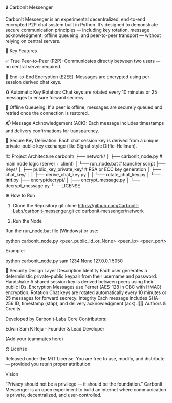 🔒 CarbonIt Messenger

CarbonIt Messenger is an experimental decentralized, end-to-end encrypted P2P chat system built in Python.
It’s designed to demonstrate secure communication principles — including key rotation, message acknowledgment, offline queueing, and peer-to-peer transport — without relying on central servers.

🧠 Key Features

✅ True Peer-to-Peer (P2P):
Communicates directly between two users — no central server required.

🔑 End-to-End Encryption (E2EE):
Messages are encrypted using per-session derived chat keys.

♻️ Automatic Key Rotation:
Chat keys are rotated every 10 minutes or 25 messages to ensure forward secrecy.

📡 Offline Queueing:
If a peer is offline, messages are securely queued and retried once the connection is restored.

📬 Message Acknowledgement (ACK):
Each message includes timestamps and delivery confirmations for transparency.

🔐 Secure Key Derivation:
Each chat session key is derived from a unique private–public key exchange (like Signal-style Diffie–Hellman).

🏗️ Project Architecture
carbonIt/
├── network/
│   ├── carbonit_node.py         # main node logic (server + client)
│   └── run_node.bat             # launcher script
├── Keys/
│   ├── public_key_private_key/  # RSA or ECC key generation
│   ├── chat_key/
│   │   ├── derive_chat_key.py
│   │   └── rotate_chat_key.py
│   └── __init__.py
├── encryptdecrypt/
│   ├── encrypt_message.py
│   └── decrypt_message.py
└── LICENSE

⚙️ How to Run
1. Clone the Repository
git clone https://github.com/CarbonIt-Labs/carbonit-messenger.git
cd carbonit-messenger/network

2. Run the Node

Run the run_node.bat file (Windows) or use:

python carbonit_node.py <username> <password> <peer_public_id_or_None> <peer_ip> <peer_port>


Example:

python carbonit_node.py sam 1234 None 127.0.0.1 5050

🧩 Security Design
Layer	Description
Identity	Each user generates a deterministic private–public keypair from their username and password.
Handshake	A shared session key is derived between peers using their public IDs.
Encryption	Messages use Fernet (AES-128 in CBC with HMAC) encryption.
Rotation	Chat keys are rotated automatically every 10 minutes or 25 messages for forward secrecy.
Integrity	Each message includes SHA-256 ID, timestamp (stap), and delivery acknowledgment (ack).
🧑‍💻 Authors & Credits

Developed by CarbonIt-Labs
Core Contributors:

Edwin Sam K Reju – Founder & Lead Developer

(Add your teammates here)

⚖️ License

Released under the MIT License.
You are free to use, modify, and distribute — provided you retain proper attribution.

Vision

“Privacy should not be a privilege — it should be the foundation.”
CarbonIt Messenger is an open experiment to build an internet where communication is private, decentralized, and user-controlled.
